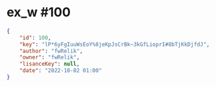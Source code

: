 
# ex_w #100
                
```JSON
{
    "id": 100,
    "key": "lP*6yFgIuuWsEoY%8jeKpJsCrBk~3kGfLioprI#8bTjKkDjfdJ",
    "author": "fwRelik",
    "owner": "fwRelik",
    "lisanceKey": null,
    "date": "2022-10-02 01:00"
}
```
